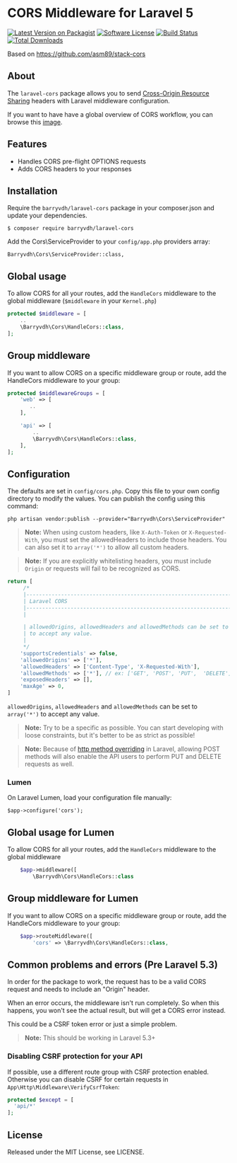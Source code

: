 # CORS Middleware for Laravel 5

[![Latest Version on Packagist][ico-version]][link-packagist]
[![Software License][ico-license]](LICENSE.md)
[![Build Status][ico-travis]][link-travis]
[![Total Downloads][ico-downloads]][link-downloads]

Based on https://github.com/asm89/stack-cors

## About

The `laravel-cors` package allows you to send [Cross-Origin Resource Sharing](http://enable-cors.org/)
headers with Laravel middleware configuration.

If you want to have have a global overview of CORS workflow, you can  browse
this [image](http://www.html5rocks.com/static/images/cors_server_flowchart.png).

## Features

* Handles CORS pre-flight OPTIONS requests
* Adds CORS headers to your responses

## Installation

Require the `barryvdh/laravel-cors` package in your composer.json and update your dependencies.

    $ composer require barryvdh/laravel-cors

Add the Cors\ServiceProvider to your `config/app.php` providers array:

    Barryvdh\Cors\ServiceProvider::class,

## Global usage

To allow CORS for all your routes, add the `HandleCors` middleware to the global middleware (`$middleware` in your `Kernel.php`)

```php
protected $middleware = [
    ..
    \Barryvdh\Cors\HandleCors::class,
];
```

## Group middleware

If you want to allow CORS on a specific middleware group or route, add the HandleCors middleware to your group:

```php
protected $middlewareGroups = [
    'web' => [
       ..
    ],

    'api' => [
        ..
        \Barryvdh\Cors\HandleCors::class,
    ],
];
```


## Configuration

The defaults are set in `config/cors.php`. Copy this file to your own config directory to modify the values. You can publish the config using this command:

    php artisan vendor:publish --provider="Barryvdh\Cors\ServiceProvider"

> **Note:** When using custom headers, like `X-Auth-Token` or `X-Requested-With`, you must set the allowedHeaders to include those headers. You can also set it to `array('*')` to allow all custom headers.

> **Note:** If you are explicitly whitelisting headers, you must include `Origin` or requests will fail to be recognized as CORS.

    
```php
return [
     /*
     |--------------------------------------------------------------------------
     | Laravel CORS
     |--------------------------------------------------------------------------
     |

     | allowedOrigins, allowedHeaders and allowedMethods can be set to array('*')
     | to accept any value.
     |
     */
    'supportsCredentials' => false,
    'allowedOrigins' => ['*'],
    'allowedHeaders' => ['Content-Type', 'X-Requested-With'],
    'allowedMethods' => ['*'], // ex: ['GET', 'POST', 'PUT',  'DELETE']
    'exposedHeaders' => [],
    'maxAge' => 0,
]
```

`allowedOrigins`, `allowedHeaders` and `allowedMethods` can be set to `array('*')` to accept any value.

> **Note:** Try to be a specific as possible. You can start developing with loose constraints, but it's better to be as strict as possible!

> **Note:** Because of [http method overriding](http://symfony.com/doc/current/reference/configuration/framework.html#http-method-override) in Laravel, allowing POST methods will also enable the API users to perform PUT and DELETE requests as well.

### Lumen

On Laravel Lumen, load your configuration file manually:

    $app->configure('cors');
    
## Global usage for Lumen
To allow CORS for all your routes, add the `HandleCors` middleware to the global middleware

```php
    $app->middleware([
        \Barryvdh\Cors\HandleCors::class
```

## Group middleware for Lumen
If you want to allow CORS on a specific middleware group or route, add the HandleCors middleware to your group:

```php
    $app->routeMiddleware([
        'cors' => \Barryvdh\Cors\HandleCors::class,
```

## Common problems and errors (Pre Laravel 5.3)
In order for the package to work, the request has to be a valid CORS request and needs to include an "Origin" header.

When an error occurs, the middleware isn't run completely. So when this happens, you won't see the actual result, but will get a CORS error instead.

This could be a CSRF token error or just a simple problem.

> **Note:** This should be working in Laravel 5.3+

### Disabling CSRF protection for your API

If possible, use a different route group with CSRF protection enabled. 
Otherwise you can disable CSRF for certain requests in `App\Http\Middleware\VerifyCsrfToken`:

```php
protected $except = [
  'api/*'
];
```
    
## License

Released under the MIT License, see LICENSE.

[ico-version]: https://img.shields.io/packagist/v/barryvdh/laravel-cors.svg?style=flat-square
[ico-license]: https://img.shields.io/badge/license-MIT-brightgreen.svg?style=flat-square
[ico-travis]: https://img.shields.io/travis/barryvdh/laravel-cors/master.svg?style=flat-square
[ico-scrutinizer]: https://img.shields.io/scrutinizer/coverage/g/barryvdh/laravel-cors.svg?style=flat-square
[ico-code-quality]: https://img.shields.io/scrutinizer/g/barryvdh/laravel-cors.svg?style=flat-square
[ico-downloads]: https://img.shields.io/packagist/dt/barryvdh/laravel-cors.svg?style=flat-square

[link-packagist]: https://packagist.org/packages/barryvdh/laravel-cors
[link-travis]: https://travis-ci.org/barryvdh/laravel-cors
[link-scrutinizer]: https://scrutinizer-ci.com/g/barryvdh/laravel-cors/code-structure
[link-code-quality]: https://scrutinizer-ci.com/g/barryvdh/laravel-cors
[link-downloads]: https://packagist.org/packages/barryvdh/laravel-cors
[link-author]: https://github.com/barryvdh
[link-contributors]: ../../contributors
